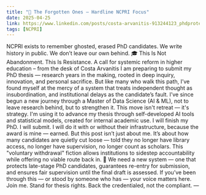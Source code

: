 ```yaml
---
title: "🔗 The Forgotten Ones – Hardline NCPRI Focus"
date: 2025-04-25
link: https://www.linkedin.com/posts/costa-arvanitis-913244123_phdprotection-reaknews-righttosubmit-activity-7319208965265858562-nB7E
tags: [NCPRI]
---
```


NCPRI exists to remember ghosted, erased PhD candidates. We write history in public. We don’t leave our own behind.
🎓 This Is Not Abandonment. This Is Resistance.
A call for systemic reform in higher education – from the desk of Costa Arvanitis
I am preparing to submit my PhD thesis — research years in the making, rooted in deep inquiry, innovation, and personal sacrifice. But like many who walk this path, I’ve found myself at the mercy of a system that treats independent thought as insubordination, and institutional delays as the candidate’s fault.
I’ve since begun a new journey through a Master of Data Science (AI & ML), not to leave research behind, but to strengthen it. This move isn't retreat — it's strategy. I'm using it to advance my thesis through self-developed AI tools and statistical models, created for internal academic use.
I will finish my PhD.
 I will submit.
 I will do it with or without their infrastructure, because the award is mine — earned.
But this post isn’t just about me.
It’s about how many candidates are quietly cut loose — told they no longer have library access, no longer have supervision, no longer count as scholars. This "voluntary withdrawal" fiction allows institutions to sidestep accountability while offering no viable route back in.
📣 We need a new system — one that protects late-stage PhD candidates, guarantees re-entry for submission, and ensures fair supervision until the final draft is assessed.
If you’ve been through this — or stood by someone who has — your voice matters here.
Join me.
 Stand for thesis rights.
 Back the credentialed, not the compliant.
—
